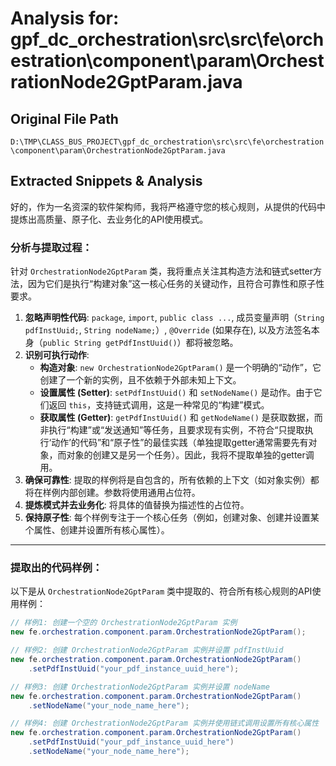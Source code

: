# Analysis for: gpf_dc_orchestration\src\src\fe\orchestration\component\param\OrchestrationNode2GptParam.java

## Original File Path
`D:\TMP\CLASS_BUS_PROJECT\gpf_dc_orchestration\src\src\fe\orchestration\component\param\OrchestrationNode2GptParam.java`

## Extracted Snippets & Analysis
好的，作为一名资深的软件架构师，我将严格遵守您的核心规则，从提供的代码中提炼出高质量、原子化、去业务化的API使用模式。

### 分析与提取过程：

针对 `OrchestrationNode2GptParam` 类，我将重点关注其构造方法和链式setter方法，因为它们是执行“构建对象”这一核心任务的关键动作，且符合可靠性和原子性要求。

1.  **忽略声明性代码**: `package`, `import`, `public class ...`, 成员变量声明（`String pdfInstUuid;`, `String nodeName;`）, `@Override` (如果存在), 以及方法签名本身（`public String getPdfInstUuid()`）都将被忽略。
2.  **识别可执行动作**:
    *   **构造对象**: `new OrchestrationNode2GptParam()` 是一个明确的“动作”，它创建了一个新的实例，且不依赖于外部未知上下文。
    *   **设置属性 (Setter)**: `setPdfInstUuid()` 和 `setNodeName()` 是动作。由于它们返回 `this`，支持链式调用，这是一种常见的“构建”模式。
    *   **获取属性 (Getter)**: `getPdfInstUuid()` 和 `getNodeName()` 是获取数据，而非执行“构建”或“发送通知”等任务，且要求现有实例，不符合“只提取执行‘动作’的代码”和“原子性”的最佳实践（单独提取getter通常需要先有对象，而对象的创建又是另一个任务）。因此，我将不提取单独的getter调用。
3.  **确保可靠性**: 提取的样例将是自包含的，所有依赖的上下文（如对象实例）都将在样例内部创建。参数将使用通用占位符。
4.  **提炼模式并去业务化**: 将具体的值替换为描述性的占位符。
5.  **保持原子性**: 每个样例专注于一个核心任务（例如，创建对象、创建并设置某个属性、创建并设置所有核心属性）。

---

### 提取出的代码样例：

以下是从 `OrchestrationNode2GptParam` 类中提取的、符合所有核心规则的API使用样例：

```java
// 样例1: 创建一个空的 OrchestrationNode2GptParam 实例
new fe.orchestration.component.param.OrchestrationNode2GptParam();
```

```java
// 样例2: 创建 OrchestrationNode2GptParam 实例并设置 pdfInstUuid
new fe.orchestration.component.param.OrchestrationNode2GptParam()
    .setPdfInstUuid("your_pdf_instance_uuid_here");
```

```java
// 样例3: 创建 OrchestrationNode2GptParam 实例并设置 nodeName
new fe.orchestration.component.param.OrchestrationNode2GptParam()
    .setNodeName("your_node_name_here");
```

```java
// 样例4: 创建 OrchestrationNode2GptParam 实例并使用链式调用设置所有核心属性
new fe.orchestration.component.param.OrchestrationNode2GptParam()
    .setPdfInstUuid("your_pdf_instance_uuid_here")
    .setNodeName("your_node_name_here");
```